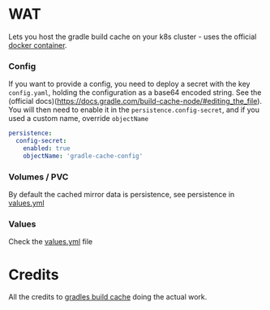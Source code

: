 # WAT

Lets you host the gradle build cache on your k8s cluster - uses the official [docker container](https://hub.docker.com/r/gradle/build-cache-node/).

### Config

If you want to provide a config, you need to deploy a secret with the key `config.yaml`, holding the configuration as 
a base64 encoded string. See the (official docs)(https://docs.gradle.com/build-cache-node/#editing_the_file). 
You will then need to enable it in the `persistence.config-secret`, and if you used a custom name,
override `objectName`

```yaml
persistence:
  config-secret:
    enabled: true
    objectName: 'gradle-cache-config'
```

### Volumes / PVC

By default the cached mirror data is persistence, see persistence in [values.yml](./values.yaml)

### Values

Check the [values.yml](./values.yaml)  file

# Credits

All the credits to [gradles build cache](https://docs.gradle.com/build-cache-node/) doing the actual work.
